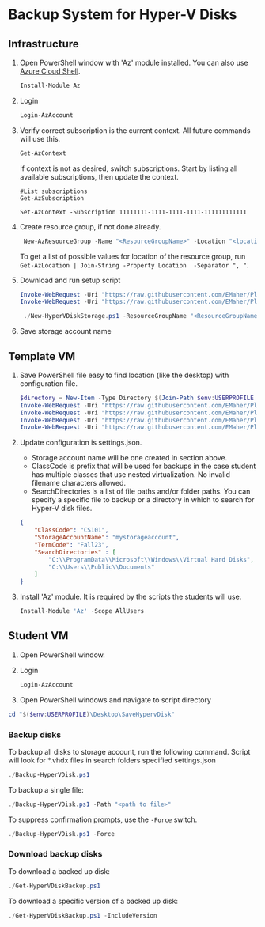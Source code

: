 # Backup System for Hyper-V Disks

## Infrastructure

1. Open PowerShell window with 'Az' module installed.  You can also use [Azure Cloud Shell](https://shell.azure.com).

   ```powershell
   Install-Module Az
   ```

2. Login

   ```powershell
   Login-AzAccount
   ```

3. Verify correct subscription is the current context.  All future commands will use this.

   ```powershell
   Get-AzContext
   ```

   If context is not as desired, switch subscriptions.  Start by listing all available subscriptions, then update the context.

   ```powershel
   #List subscriptions
   Get-AzSubscription

   Set-AzContext -Subscription 11111111-1111-1111-1111-111111111111
   ```

4. Create  resource group, if not done already.

   ```powershell
    New-AzResourceGroup -Name "<ResourceGroupName>" -Location "<location>"
   ```

   To get a list of possible values for location of the resource group, run `Get-AzLocation | Join-String -Property Location  -Separator ", "`.

5. Download and run setup script

    ```powershell
    Invoke-WebRequest -Uri "https://raw.githubusercontent.com/EMaher/Playground/master/LabServices-V2/hyperv-disk-backup/HyperVBackup.psm1" -OutFile "HyperVBackup.psm1"
    Invoke-WebRequest -Uri "https://raw.githubusercontent.com/EMaher/Playground/master/LabServices-V2/hyperv-disk-backup/New-HyperVDiskStorage.ps1" -OutFile "New-HyperVDiskStorage.ps1"
   ```

   ```powershell
    ./New-HyperVDiskStorage.ps1 -ResourceGroupName "<ResourceGroupName>" -StorageAccountName "<StorageAccountName>" -Location "<location>" -InstructorEmails @('email1@myschool.com', 'email2@myschool.com') -StudentEmails @('student1@myschool.com', 'student2@myschool.com') -TermCode "<TermCode>"
    ```

6. Save storage account name

## Template VM

1. Save PowerShell file easy to find location (like the desktop) with configuration file.

    ```powershell
    $directory = New-Item -Type Directory $(Join-Path $env:USERPROFILE Desktop | Join-Path -ChildPath "SaveHypervDisk") -Force
    Invoke-WebRequest -Uri "https://raw.githubusercontent.com/EMaher/Playground/master/LabServices-V2/hyperv-disk-backup/HyperVBackup.psm1" -OutFile $(Join-Path  $directory.FullName "HyperVBackup.psm1")
    Invoke-WebRequest -Uri "https://raw.githubusercontent.com/EMaher/Playground/master/LabServices-V2/hyperv-disk-backup/Backup-HyperVDisk.ps1" -OutFile $(Join-Path $directory.FullName "Backup-HyperVDisk.ps1")
    Invoke-WebRequest -Uri "https://raw.githubusercontent.com/EMaher/Playground/master/LabServices-V2/hyperv-disk-backup/Get-HyperVDiskBackup.ps1" -OutFile $(Join-Path  $directory.FullName "Get-HyperVDiskBackup.ps1")
    Invoke-WebRequest -Uri "https://raw.githubusercontent.com/EMaher/Playground/master/LabServices-V2/hyperv-disk-backup/settings.json" -OutFile $(Join-Path  $directory.FullName "settings.json")
    ```

2. Update configuration is settings.json.  

    - Storage account name will be one created in section above.  
    - ClassCode is prefix that will be used for backups in the case student has multiple classes that use nested virtualization. No invalid filename characters allowed.
    - SearchDirectories is a list of file paths and/or folder paths.  You can specify a specific file to backup or a directory in which to search for Hyper-V disk files.

    ```json
    {
        "ClassCode": "CS101",
        "StorageAccountName": "mystorageaccount",
        "TermCode": "Fall23",
        "SearchDirectories" : [ 
            "C:\\ProgramData\\Microsoft\\Windows\\Virtual Hard Disks", 
            "C:\\Users\\Public\\Documents"
        ]
    }
    ```

3. Install 'Az' module.  It is required by the scripts the students will use.

    ```powershell
    Install-Module 'Az' -Scope AllUsers 
    ```

## Student VM

1. Open PowerShell window.
2. Login

    ```powershell
    Login-AzAccount
    ```

3. Open PowerShell windows and navigate to script directory

```powershell
cd "$($env:USERPROFILE)\Desktop\SaveHypervDisk"
```

### Backup disks

To backup all disks to storage account, run the following command. Script will look for *.vhdx files in search folders specified settings.json

```powershell
./Backup-HyperVDisk.ps1
```

To backup a single file:

```powershell
./Backup-HyperVDisk.ps1 -Path "<path to file>"
```

To suppress confirmation prompts, use the `-Force` switch.

```powershell
./Backup-HyperVDisk.ps1 -Force
```

### Download backup disks

To download a backed up disk:

```powershell
./Get-HyperVDiskBackup.ps1 
```

To download a specific version of a backed up disk:

```powershell
./Get-HyperVDiskBackup.ps1 -IncludeVersion
```
